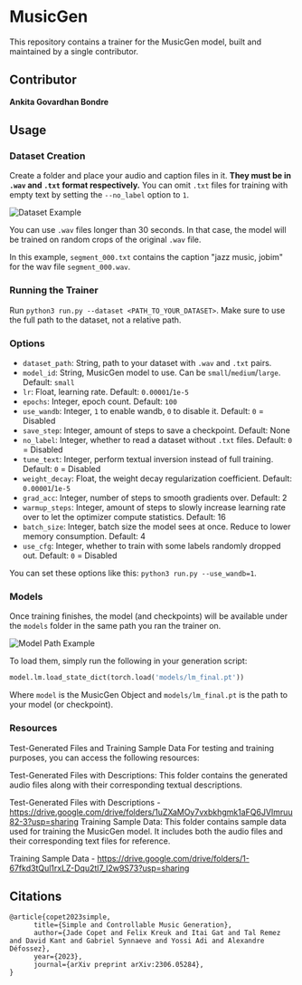# MusicGen

This repository contains a trainer for the MusicGen model, built and maintained by a single contributor.

## Contributor

**Ankita Govardhan Bondre**

## Usage

### Dataset Creation

Create a folder and place your audio and caption files in it. **They must be in `.wav` and `.txt` format respectively.** You can omit `.txt` files for training with empty text by setting the `--no_label` option to `1`.

![Dataset Example](https://i.imgur.com/AlDlqBI.png)

You can use `.wav` files longer than 30 seconds. In that case, the model will be trained on random crops of the original `.wav` file.

In this example, `segment_000.txt` contains the caption "jazz music, jobim" for the wav file `segment_000.wav`.

### Running the Trainer

Run `python3 run.py --dataset <PATH_TO_YOUR_DATASET>`. Make sure to use the full path to the dataset, not a relative path.

### Options

- `dataset_path`: String, path to your dataset with `.wav` and `.txt` pairs.
- `model_id`: String, MusicGen model to use. Can be `small`/`medium`/`large`. Default: `small`
- `lr`: Float, learning rate. Default: `0.00001`/`1e-5`
- `epochs`: Integer, epoch count. Default: `100`
- `use_wandb`: Integer, `1` to enable wandb, `0` to disable it. Default: `0` = Disabled
- `save_step`: Integer, amount of steps to save a checkpoint. Default: None
- `no_label`: Integer, whether to read a dataset without `.txt` files. Default: `0` = Disabled
- `tune_text`: Integer, perform textual inversion instead of full training. Default: `0` = Disabled
- `weight_decay`: Float, the weight decay regularization coefficient. Default: `0.00001`/`1e-5`
- `grad_acc`: Integer, number of steps to smooth gradients over. Default: 2
- `warmup_steps`: Integer, amount of steps to slowly increase learning rate over to let the optimizer compute statistics. Default: 16
- `batch_size`: Integer, batch size the model sees at once. Reduce to lower memory consumption. Default: 4
- `use_cfg`: Integer, whether to train with some labels randomly dropped out. Default: `0` = Disabled

You can set these options like this: `python3 run.py --use_wandb=1`.

### Models

Once training finishes, the model (and checkpoints) will be available under the `models` folder in the same path you ran the trainer on.

![Model Path Example](https://i.imgur.com/Mu19EPb.png)

To load them, simply run the following in your generation script:

```python
model.lm.load_state_dict(torch.load('models/lm_final.pt'))
```

Where `model` is the MusicGen Object and `models/lm_final.pt` is the path to your model (or checkpoint).
### Resources
Test-Generated Files and Training Sample Data
For testing and training purposes, you can access the following resources:

Test-Generated Files with Descriptions: This folder contains the generated audio files along with their corresponding textual descriptions.

Test-Generated Files with Descriptions -  https://drive.google.com/drive/folders/1uZXaMOy7vxbkhgmk1aFQ6JVImruu82-3?usp=sharing
Training Sample Data: This folder contains sample data used for training the MusicGen model. It includes both the audio files and their corresponding text files for reference.

Training Sample Data - https://drive.google.com/drive/folders/1-67fkd3tQul1rxLZ-Dqu2tl7_l2w9S73?usp=sharing
## Citations

```
@article{copet2023simple,
      title={Simple and Controllable Music Generation},
      author={Jade Copet and Felix Kreuk and Itai Gat and Tal Remez and David Kant and Gabriel Synnaeve and Yossi Adi and Alexandre Défossez},
      year={2023},
      journal={arXiv preprint arXiv:2306.05284},
}
```
